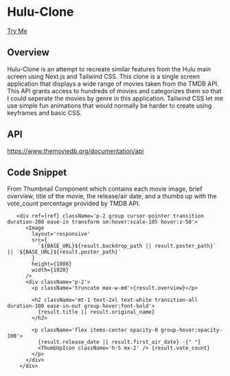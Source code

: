 # Hulu-Clone
[Try Me](https://hulu-clone-6kdnqpb1j-jordanm96.vercel.app/)

## Overview
Hulu-Clone is an attempt to recreate similar features from the Hulu main screen using Next.js and Tailwind CSS. This clone is a single screen application that displays a wide range of movies taken from the TMDB API. This API grants access to hundreds of movies and categorizes them so that I could seperate the movies by genre in this application. Tailwind CSS let me use simple fun animations that would normally be harder to create using keyframes and basic CSS.

## API
https://www.themoviedb.org/documentation/api

## Code Snippet
From Thumbnail Component which contains each movie image, brief overview, title of the movie, the release/air date, and a thumbs up with the vote_count percentage provided by TMDB API.
```
   <div ref={ref} className='p-2 group cursor-pointer transition duration-200 ease-in transform sm:hover:scale-105 hover:z-50'>
      <Image
        layout='responsive'
        src={
          `${BASE_URL}${result.backdrop_path || result.poster_path}` || `${BASE_URL}${result.poster_path}`
        }
        height={1080}
        width={1920}
      />
      <div className='p-2'>
        <p className='truncate max-w-md'>{result.overview}</p>

        <h2 className='mt-1 text-2xl text-white transition-all duration-100 ease-in-out group-hover:font-bold'>
          {result.title || result.original_name}
        </h2>

        <p className='flex items-center opacity-0 group-hover:opacity-100'>
          {result.release_date || result.first_air_date} ·{" "}
          <ThumbUpIcon className='h-5 mx-2' /> {result.vote_count}
        </p>
      </div>
    </div>
```
